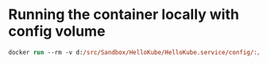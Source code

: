 # Running the container locally with config volume
```ps
docker run --rm -v d:/src/Sandbox/HelloKube/HelloKube.service/config/:/config hello-kube-service
```
